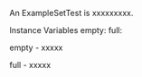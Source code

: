 An ExampleSetTest is xxxxxxxxx.Instance Variables	empty:		<Object>	full:		<Object>empty	- xxxxxfull	- xxxxx